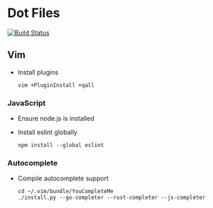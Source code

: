 Dot Files
====

[![Build Status](https://travis-ci.org/iszak/dotfiles.svg)](https://travis-ci.org/iszak/dotfiles)


## Vim

- Install plugins

      vim +PluginInstall +qall


### JavaScript

- Ensure node.js is installed
- Install eslint globally

      npm install --global eslint


### Autocomplete

- Compile autocomplete support

      cd ~/.vim/bundle/YouCompleteMe
      ./install.py --go-completer --rust-completer --js-completer

